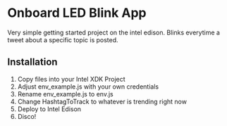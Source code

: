 Onboard LED Blink App
============================
Very simple getting started project on the intel edison. Blinks everytime a tweet about a specific topic is posted.

## Installation
1. Copy files into your Intel XDK Project
2. Adjust env_example.js with your own credentials
3. Rename env_example.js to env.js
4. Change HashtagToTrack to whatever is trending right now
5. Deploy to Intel Edison
6. Disco!